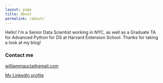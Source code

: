 ```yaml
---
layout: page
title: About
permalink: /about/
---
```


Hello! I'm a Senior Data Scientist working in NYC, as well as a Graduate TA for Advanced Python for DS at Harvard Extension School. Thanks for taking a look at my blog!

### Contact me

[williammaucla@gmail.com](mailto:williammaucla@gmail.com)

[My LinkedIn profile](http://www.linkedin.com/in/williammaucla)